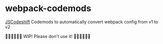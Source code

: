 # webpack-codemods
[JSCodeshift](https://github.com/facebook/jscodeshift) Codemods to automatically convert webpack config from v1 to v2

🚧🚧🚧🚧🚧🚧
WIP! Please don't use it!
🚧🚧🚧🚧🚧🚧
